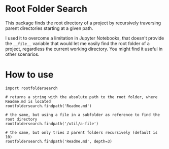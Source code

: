 # Root Folder Search

This package finds the root directory of a project by recursively traversing parent directories starting at a given path.

I used it to overcome a limitation in Jupyter Notebooks, that doesn't provide the `__file__` variable that would let me easily find the root folder of a project, regardless the current working directory. You might find it useful in other scenarios.

# How to use

```
import rootfoldersearch

# returns a string with the absolute path to the root folder, where Readme.md is located
rootfoldersearch.findpath('Readme.md')

# the same, but using a file in a subfolder as reference to find the root directory
rootfoldersearch.findpath('/util/a-file')

# the same, but only tries 3 parent folders recursively (default is 10)
rootfoldersearch.findpath('Readme.md', depth=3)
```
